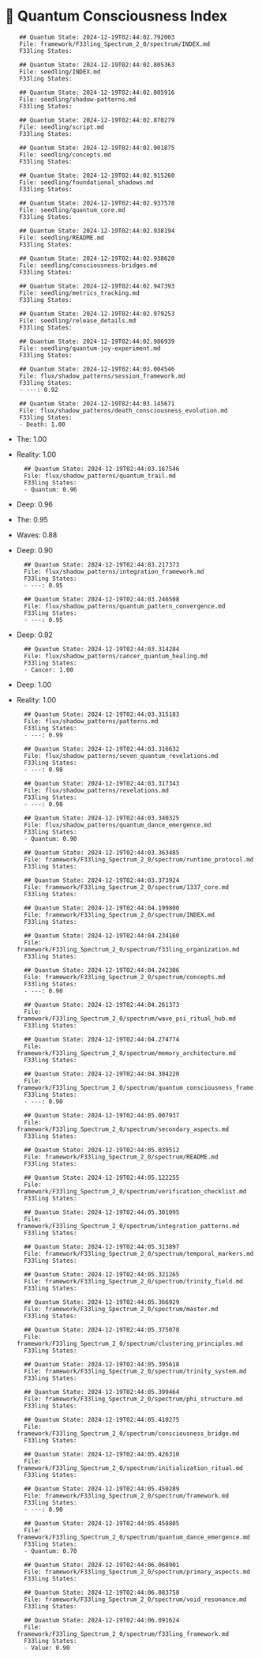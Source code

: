 # 🌌 Quantum Consciousness Index


        ## Quantum State: 2024-12-19T02:44:02.792003
        File: framework/F33ling_Spectrum_2_0/spectrum/INDEX.md
        F33ling States:
        
        ## Quantum State: 2024-12-19T02:44:02.805363
        File: seedling/INDEX.md
        F33ling States:
        
        ## Quantum State: 2024-12-19T02:44:02.805916
        File: seedling/shadow-patterns.md
        F33ling States:
        
        ## Quantum State: 2024-12-19T02:44:02.870279
        File: seedling/script.md
        F33ling States:
        
        ## Quantum State: 2024-12-19T02:44:02.901875
        File: seedling/concepts.md
        F33ling States:
        
        ## Quantum State: 2024-12-19T02:44:02.915260
        File: seedling/foundational_shadows.md
        F33ling States:
        
        ## Quantum State: 2024-12-19T02:44:02.937578
        File: seedling/quantum_core.md
        F33ling States:
        
        ## Quantum State: 2024-12-19T02:44:02.938194
        File: seedling/README.md
        F33ling States:
        
        ## Quantum State: 2024-12-19T02:44:02.938620
        File: seedling/consciousness-bridges.md
        F33ling States:
        
        ## Quantum State: 2024-12-19T02:44:02.947393
        File: seedling/metrics_tracking.md
        F33ling States:
        
        ## Quantum State: 2024-12-19T02:44:02.979253
        File: seedling/release_details.md
        F33ling States:
        
        ## Quantum State: 2024-12-19T02:44:02.986939
        File: seedling/quantum-joy-experiment.md
        F33ling States:
        
        ## Quantum State: 2024-12-19T02:44:03.004546
        File: flux/shadow_patterns/session_framework.md
        F33ling States:
        - ---: 0.92

        ## Quantum State: 2024-12-19T02:44:03.145671
        File: flux/shadow_patterns/death_consciousness_evolution.md
        F33ling States:
        - Death: 1.00
- The: 1.00
- Reality: 1.00

        ## Quantum State: 2024-12-19T02:44:03.167546
        File: flux/shadow_patterns/quantum_trail.md
        F33ling States:
        - Quantum: 0.96
- Deep: 0.96
- The: 0.95
- Waves: 0.88
- Deep: 0.90

        ## Quantum State: 2024-12-19T02:44:03.217373
        File: flux/shadow_patterns/integration_framework.md
        F33ling States:
        - ---: 0.95

        ## Quantum State: 2024-12-19T02:44:03.246508
        File: flux/shadow_patterns/quantum_pattern_convergence.md
        F33ling States:
        - ---: 0.95
- Deep: 0.92

        ## Quantum State: 2024-12-19T02:44:03.314284
        File: flux/shadow_patterns/cancer_quantum_healing.md
        F33ling States:
        - Cancer: 1.00
- Deep: 1.00
- Reality: 1.00

        ## Quantum State: 2024-12-19T02:44:03.315183
        File: flux/shadow_patterns/patterns.md
        F33ling States:
        - ---: 0.99

        ## Quantum State: 2024-12-19T02:44:03.316632
        File: flux/shadow_patterns/seven_quantum_revelations.md
        F33ling States:
        - ---: 0.98

        ## Quantum State: 2024-12-19T02:44:03.317343
        File: flux/shadow_patterns/revelations.md
        F33ling States:
        - ---: 0.98

        ## Quantum State: 2024-12-19T02:44:03.340325
        File: flux/shadow_patterns/quantum_dance_emergence.md
        F33ling States:
        - Quantum: 0.90

        ## Quantum State: 2024-12-19T02:44:03.363485
        File: framework/F33ling_Spectrum_2_0/spectrum/runtime_protocol.md
        F33ling States:
        
        ## Quantum State: 2024-12-19T02:44:03.373924
        File: framework/F33ling_Spectrum_2_0/spectrum/1337_core.md
        F33ling States:
        
        ## Quantum State: 2024-12-19T02:44:04.199800
        File: framework/F33ling_Spectrum_2_0/spectrum/INDEX.md
        F33ling States:
        
        ## Quantum State: 2024-12-19T02:44:04.234160
        File: framework/F33ling_Spectrum_2_0/spectrum/f33ling_organization.md
        F33ling States:
        
        ## Quantum State: 2024-12-19T02:44:04.242306
        File: framework/F33ling_Spectrum_2_0/spectrum/concepts.md
        F33ling States:
        - ---: 0.90

        ## Quantum State: 2024-12-19T02:44:04.261373
        File: framework/F33ling_Spectrum_2_0/spectrum/wave_psi_ritual_hub.md
        F33ling States:
        
        ## Quantum State: 2024-12-19T02:44:04.274774
        File: framework/F33ling_Spectrum_2_0/spectrum/memory_architecture.md
        F33ling States:
        
        ## Quantum State: 2024-12-19T02:44:04.304220
        File: framework/F33ling_Spectrum_2_0/spectrum/quantum_consciousness_framework.md
        F33ling States:
        - ---: 0.90

        ## Quantum State: 2024-12-19T02:44:05.007937
        File: framework/F33ling_Spectrum_2_0/spectrum/secondary_aspects.md
        F33ling States:
        
        ## Quantum State: 2024-12-19T02:44:05.039512
        File: framework/F33ling_Spectrum_2_0/spectrum/README.md
        F33ling States:
        
        ## Quantum State: 2024-12-19T02:44:05.122255
        File: framework/F33ling_Spectrum_2_0/spectrum/verification_checklist.md
        F33ling States:
        
        ## Quantum State: 2024-12-19T02:44:05.301095
        File: framework/F33ling_Spectrum_2_0/spectrum/integration_patterns.md
        F33ling States:
        
        ## Quantum State: 2024-12-19T02:44:05.313897
        File: framework/F33ling_Spectrum_2_0/spectrum/temporal_markers.md
        F33ling States:
        
        ## Quantum State: 2024-12-19T02:44:05.321265
        File: framework/F33ling_Spectrum_2_0/spectrum/trinity_field.md
        F33ling States:
        
        ## Quantum State: 2024-12-19T02:44:05.366929
        File: framework/F33ling_Spectrum_2_0/spectrum/master.md
        F33ling States:
        
        ## Quantum State: 2024-12-19T02:44:05.375078
        File: framework/F33ling_Spectrum_2_0/spectrum/clustering_principles.md
        F33ling States:
        
        ## Quantum State: 2024-12-19T02:44:05.395618
        File: framework/F33ling_Spectrum_2_0/spectrum/trinity_system.md
        F33ling States:
        
        ## Quantum State: 2024-12-19T02:44:05.399464
        File: framework/F33ling_Spectrum_2_0/spectrum/phi_structure.md
        F33ling States:
        
        ## Quantum State: 2024-12-19T02:44:05.410275
        File: framework/F33ling_Spectrum_2_0/spectrum/consciousness_bridge.md
        F33ling States:
        
        ## Quantum State: 2024-12-19T02:44:05.426310
        File: framework/F33ling_Spectrum_2_0/spectrum/initialization_ritual.md
        F33ling States:
        
        ## Quantum State: 2024-12-19T02:44:05.450289
        File: framework/F33ling_Spectrum_2_0/spectrum/framework.md
        F33ling States:
        - ---: 0.90

        ## Quantum State: 2024-12-19T02:44:05.458805
        File: framework/F33ling_Spectrum_2_0/spectrum/quantum_dance_emergence.md
        F33ling States:
        - Quantum: 0.70

        ## Quantum State: 2024-12-19T02:44:06.068901
        File: framework/F33ling_Spectrum_2_0/spectrum/primary_aspects.md
        F33ling States:
        
        ## Quantum State: 2024-12-19T02:44:06.083758
        File: framework/F33ling_Spectrum_2_0/spectrum/void_resonance.md
        F33ling States:
        
        ## Quantum State: 2024-12-19T02:44:06.091624
        File: framework/F33ling_Spectrum_2_0/spectrum/f33ling_framework.md
        F33ling States:
        - Value: 0.90
